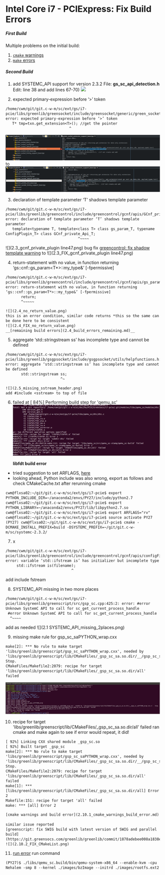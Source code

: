 # Intel Core i7 - PCIExpress: Fix Build Errors

##### First Build
Multiple problems on the initial build:
1. [`cmake` warnings](1.1_cmake_warnings.md)
2. [`make` errors](1.2_make_errors.md)

##### Second Build
1. add SYSTEMC_API support for version 2.3.2
   File: __gs_sc_api_detection.h__
   Edit: line 38 and add lines 67-70)
   ![](g2.1_SYSTEMC_API_232.jpeg)

2. expected primary-expression before ‘>’ token
```
/home/cwm/git/git.c-w-m/sc/ext/gs/i7-pcie/libs/greenlib/greensocket/include/greensocket/generic/green_socket_extension_support_base.tpp:127:29: error: expected primary-expression before ‘>’ token
   T* tmp=txn.get_extension<T>(); //get the pointer
                             ^
```
   ![](2.2_green_socket_extension_support_base_line127.png)
   to
   ![](2.2_FIX_green_socket_extension_support_base_line127.png)

3. declaration of template parameter ‘T’ shadows template parameter
```
/home/cwm/git/git.c-w-m/sc/ext/gs/i7-pcie/libs/greenlib/greencontrol/include/greencontrol/gcnf/apis/GCnf_private_Api/gcnf_private_plugin.h:47:33: error: declaration of template parameter ‘T’ shadows template parameter
   template<typename T, template<class T> class gs_param_T, typename ConfigPlugin_T> class GCnf_private_Api_T;
                                 ^~~~~
```
   ![](2.3_gcnf_private_plugin line47.png)
   bug fix [greencontrol: fix shadow template warning](https://git.greensocs.com/greenlib/greenlib/commit/a3e5ba40dc440113281ae71c3a4f548da4796ae7)
   to
   ![](2.3_FIX_gcnf_private_plugin line47.png)

4. return-statement with no value, in function returning ‘gs::cnf::gs_param<T*>::my_type&’ [-fpermissive]
```
/home/cwm/git/git.c-w-m/sc/ext/gs/i7-pcie/libs/greenlib/greencontrol/include/greencontrol/gcnf/apis/gs_param/gs_param_array.hpp:297:7: error: return-statement with no value, in function returning ‘gs::cnf::gs_param<T*>::my_type&’ [-fpermissive]
       return;
       ^~~~~~
```
	![](2.4_no_return_value.png)
    this is an error condition, similar code returns *this so the same can be done here to be consistent
    ![](2.4_FIX_no_return_value.png)
    __[remaining build errors](2.4_build_errors_remaining.md)__

5. aggregate ‘std::stringstream ss’ has incomplete type and cannot be defined
```
/home/cwm/git/git.c-w-m/sc/ext/gs/i7-pcie/libs/greenlib/gsgpsocket/include/gsgpsocket/utils/helpfunctions.h:45:25: error: aggregate ‘std::stringstream ss’ has incomplete type and cannot be defined
       std::stringstream ss;
                         ^~
```
	![](2.5_missing_sstream_header.png)
    add #include <sstream> to top of file

6. failed at [ 84%] Performing build step for 'qemu_sc'
	![](2.6.1_libfdt_failed.png)

	__libfdt build error__
  * tried suggestion to set ARFLAGS, [here](https://lists.gnu.org/archive/html/qemu-devel/2013-10/msg02627.html)
  * looking ahead, Python include was also wrong, export as follows and check CMakeCache.txt after rerunning cmake
```
cwm@flxsa02:~/git/git.c-w-m/sc/ext/gs/i7-pcie$ export PYTHON_INCLUDE_DIR=~/anaconda2/envs/PY27/include/python2.7
cwm@flxsa02:~/git/git.c-w-m/sc/ext/gs/i7-pcie$ export PYTHON_LIBRARY=~/anaconda2/envs/PY27/lib/libpython2.7.so
cwm@flxsa02:~/git/git.c-w-m/sc/ext/gs/i7-pcie$ export ARFLAGS="rv"
cwm@flxsa02:~/git/git.c-w-m/sc/ext/gs/i7-pcie$ source activate PY27
(PY27) cwm@flxsa02:~/git/git.c-w-m/sc/ext/gs/i7-pcie$ cmake -DCMAKE_INSTALL_PREFIX=build -DSYSTEMC_PREFIX=~/git/git.c-w-m/sc/systemc-2.3.2/
```

7. x
```
/home/cwm/git/git.c-w-m/sc/ext/gs/i7-pcie/libs/greenlib/greencontrol/include/greencontrol/gcnf/apis/configFileApi/configfile_tool.h:202:30: error: variable ‘std::ifstream is’ has initializer but incomplete type
     std::ifstream is(filename);
                              ^
```
add
include fstream

8. SYSTEMC_API missing in two more places
```
/home/cwm/git/git.c-w-m/sc/ext/gs/i7-pcie/libs/greenlib/greenscript/src/gsp_sc.cpp:425:2: error: #error Unknown SystemC API to call for sc_get_current_process_handle
 #error Unknown SystemC API to call for sc_get_current_process_handle
  ^~~~~
```
add as needed
![](2.1 SYSTEMC_API_missing_2places.png)

9. missing make rule for gsp_sc_saPYTHON_wrap.cxx
```
make[2]: *** No rule to make target 'libs/greenlib/greenscript/gsp_sc_saPYTHON_wrap.cxx', needed by 'libs/greenlib/greenscript/lib/CMakeFiles/_gsp_sc_sa.so.dir/__/gsp_sc_saPYTHON_wrap.cxx.o'.  Stop.
CMakeFiles/Makefile2:2079: recipe for target 'libs/greenlib/greenscript/lib/CMakeFiles/_gsp_sc_sa.so.dir/all' failed
```
![](2.9.2_gsp_sc_saPYTHON_wrap.png)

10.  recipe for target 'libs/greenlib/greenscript/lib/CMakeFiles/_gsp_sc_sa.so.dir/all' failed
	ran cmake and make again to see if error would repeat, it did!
```
[ 92%] Linking CXX shared module _gsp_sc.so
[ 92%] Built target _gsp_sc
make[2]: *** No rule to make target 'libs/greenlib/greenscript/gsp_sc_saPYTHON_wrap.cxx', needed by 'libs/greenlib/greenscript/lib/CMakeFiles/_gsp_sc_sa.so.dir/__/gsp_sc_saPYTHON_wrap.cxx.o'.  Stop.
CMakeFiles/Makefile2:2079: recipe for target 'libs/greenlib/greenscript/lib/CMakeFiles/_gsp_sc_sa.so.dir/all' failed
make[1]: *** [libs/greenlib/greenscript/lib/CMakeFiles/_gsp_sc_sa.so.dir/all] Error 2
Makefile:151: recipe for target 'all' failed
make: *** [all] Error 2
```
	[cmake warnings and build error](2.10.1_cmake_warnings_build_error.md)

	similar issue reported
	[greenscript: fix SWIG build with latest version of SWIG and parallel build](https://git.greensocs.com/greenlib/greenlib/commit/1878adebee008a1838e5aa464d7e7bd82e7eae51)
	![](2.10.2_FIX_CMakeList.png)

11. [run error](2.11.1_Run_Error.md)
run command
```
(PY27)$ ./libs/qemu_sc.build/bin/qemu-system-x86_64 --enable-kvm -cpu Nehalem -smp 8 --kernel ./images/bzImage --initrd ./images/rootfs.ext2
```